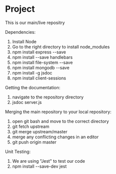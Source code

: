 # Project
This is our main/live repositry

Dependencies:
1. Install Node
2. Go to the right directory to install node_modules
3. npm install express --save
4. npm install --save handlebars
5. npm install file-system --save
6. npm install mongodb --save
7. npm install -g jsdoc
8. npm install client-sessions

Getting the documentation:
1. navigate to the repository directory
2. jsdoc server.js

Merging the main repository to your local repository:
1. open git bash and move to the correct directory
2. git fetch upstream
3. git merge upstream/master
4. merge any conflicting changes in an editor
5. git push origin master

Unit Testing:
1. We are using "Jest" to test our code
2. npm install --save-dev jest